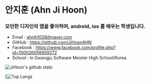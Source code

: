 
# 안지훈 (Ahn Ji Hoon) 
### 모던한 디자인의 앱을 좋아하며, android, ios 를 배우는 학생입니다.
- Email : ahnjh1028@naver.com
- GitHub : https://github.com/JiHoonAHN
- Facebook : https://www.facebook.com/profile.php?id=100026056959272
- School : In Gwangju Software Meister High School/Korea



![JiHoon's github stats](https://github-readme-stats.vercel.app/api?username=JiHoonAHN&show_icons=true&theme=tokyonight)


[![Top Langs](https://github-readme-stats.vercel.app/api/top-langs/?username=JiHoonAHN&layout=compact)
